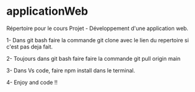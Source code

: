 # applicationWeb
Répertoire pour le cours Projet - Développement d'une application web.

1- Dans git bash faire la commande git clone avec le lien du repertoire si c'est pas deja fait.

2- Toujours dans git bash faire faire la commande git pull origin main 

3- Dans Vs code, faire npm install dans le terminal.

4- Enjoy and code !! 
